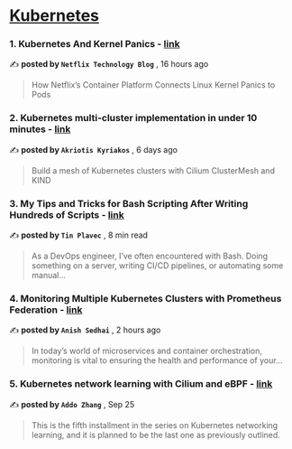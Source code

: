 
<h1><a href=https://medium.com/tag/kubernetes/recommended target="_blank" rel="noopener noreferrer">Kubernetes</a></h1>
<h3>1. Kubernetes And Kernel Panics - <a href=https://medium.com/netflix-techblog/kubernetes-and-kernel-panics-ed620b9c6225?source=tag_recommended_feed---------0-84----------kubernetes----------e4574845_32ca_4765_a220_6676eeda0528------- target="_blank" rel="noopener noreferrer">link</a></h3>

✍️ **posted by `Netflix Technology Blog`** <date> , 16 hours ago</date>

<blockquote>How Netflix’s Container Platform Connects Linux Kernel Panics to Pods</blockquote>

<h3>2. Kubernetes multi-cluster implementation in under 10 minutes - <a href=https://medium.com/@akyriako/kubernetes-multi-cluster-implementation-in-under-10-minutes-2927952fb84c?source=tag_recommended_feed---------1-107----------kubernetes----------e4574845_32ca_4765_a220_6676eeda0528------- target="_blank" rel="noopener noreferrer">link</a></h3>

✍️ **posted by `Akriotis Kyriakos`** <date> , 6 days ago</date>

<blockquote>Build a mesh of Kubernetes clusters with Cilium ClusterMesh and KIND</blockquote>

<h3>3. My Tips and Tricks for Bash Scripting After Writing Hundreds of Scripts - <a href=https://medium.com/gitconnected/my-tips-and-tricks-for-bash-scripting-after-writing-hundreds-of-scripts-59987855b20a?source=tag_recommended_feed---------2-85----------kubernetes----------e4574845_32ca_4765_a220_6676eeda0528------- target="_blank" rel="noopener noreferrer">link</a></h3>

✍️ **posted by `Tin Plavec`** <date> , 8 min read</date>

<blockquote>As a DevOps engineer, I’ve often encountered with Bash. Doing something on a server, writing CI/CD pipelines, or automating some manual…</blockquote>

<h3>4. Monitoring Multiple Kubernetes Clusters with Prometheus Federation - <a href=https://medium.com/@aniecesedhai/monitoring-multiple-kubernetes-clusters-with-prometheus-federation-264b85abd1cf?source=tag_recommended_feed---------3-84----------kubernetes----------e4574845_32ca_4765_a220_6676eeda0528------- target="_blank" rel="noopener noreferrer">link</a></h3>

✍️ **posted by `Anish Sedhai`** <date> , 2 hours ago</date>

<blockquote>In today’s world of microservices and container orchestration, monitoring is vital to ensuring the health and performance of your…</blockquote>

<h3>5. Kubernetes network learning with Cilium and eBPF - <a href=https://medium.com/@addozhang/kubernetes-network-learning-with-cilium-and-ebpf-aafbf3163840?source=tag_recommended_feed---------4-107----------kubernetes----------e4574845_32ca_4765_a220_6676eeda0528------- target="_blank" rel="noopener noreferrer">link</a></h3>

✍️ **posted by `Addo Zhang`** <date> , Sep 25</date>

<blockquote>This is the fifth installment in the series on Kubernetes networking learning, and it is planned to be the last one as previously outlined.</blockquote>

